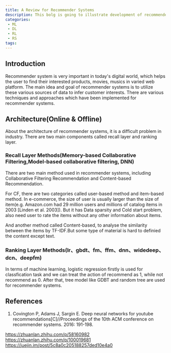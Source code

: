 ```yaml
---
title: A Review for Recommender Systems
description: This bolg is going to illustrate development of recommender system in industry.
categories:
 - ML
 - DL
 - RL
 - RS
tags:
---
```


## Introduction
Recommender system is very important in today's digital world, which helps the user to find their interested products, movies, musics in varied web platform. The main idea and goal of recommender systems is to utilize these various sources of data to infer customer interests. There are various techniques and approaches which have been implemented for recommender systems. 

## Architecture(Online & Offline)
About the architecture of recommender systems, it is a difficult problem in industry. There are two main components called recall layer and ranking layer.



### Recall Layer Methods(Memory-based Collaborative Filtering,Model-based collaborative filtering, DNN)

There are two main method used in recommender systems, including Collaborative Filtering Recommendation and Content-based Recommendation. 

For CF, there are two categories called user-based method and item-based method. In e-commerce, the size of user is usually larger than the size of item(e.g. Amazon.com had 29 million users and millions of catalog items in 2003 [Linden et al. 2003]). But it has Data sparsity and Cold start problem, also need user to rate the items without any other information about items. 

And another method called Content-based, to analyse the similarity between the items by TF-IDF.But some type of material is hard to definied the content except text.

### Ranking Layer Methods(lr、gbdt、fm、ffm、dnn、widedeep、dcn、deepfm)

In terms of machine learning, logistic regression firstly is used for classfication task and we can treat the action of recommend as 1, while not recommend as 0. After that, tree model like GDBT and random tree are used for recommender systems.

## References
1. Covington P, Adams J, Sargin E. Deep neural networks for youtube recommendations[C]//Proceedings of the 10th ACM conference on recommender systems. 2016: 191-198.

https://zhuanlan.zhihu.com/p/58160982
https://zhuanlan.zhihu.com/p/100019681
https://juejin.im/post/5c8a0c205188257ded10e4a0

